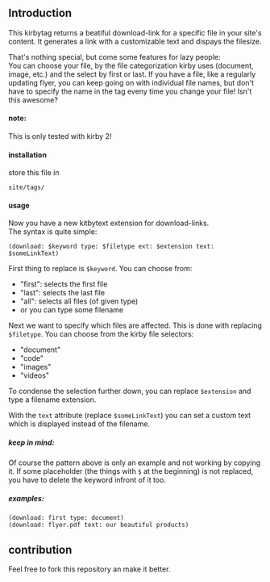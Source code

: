## Introduction
This kirbytag returns a beatiful download-link for a specific file in your site's content. It generates a link with a customizable text and dispays the filesize.

That's nothing special, but come some features for lazy people:  
You can choose your file, by the file categorization kirby uses (document, image, etc.) and the select by first or last. If you have a file, like a regularly updating flyer, you can keep going on with individual file names, but don't have to specify the name in the tag eveny time you change your file! Isn't this awesome?

#### note:
This is only tested with kirby 2!


#### installation
store this file in

	site/tags/

#### usage
Now you have a new kitbytext extension for download-links.  
The syntax is quite simple:

	(download: $keyword type: $filetype ext: $extension text: $someLinkText)

First thing to replace is `$keyword`. You can choose from:

- "first": selects the first file
- "last":  selects the last file
- "all": selects all files (of given type)
- or you can type some filename

Next we want to specify which files are affected. This is done with replacing `$filetype`. You can choose from the kirby file selectors:

- "document"
- "code"
- "images"
- "videos"

To condense the selection further down, you can replace `$extension` and type a filename extension.

With the `text` attribute (replace `$someLinkText`) you can set a custom text which is displayed instead of the filename.

##### keep in mind:
Of course the pattern above is only an example and not working by copying it. If some placeholder (the things with `$` at the beginning) is not replaced, you have to delete the keyword infront of it too.

##### examples:

	(download: first type: document)
	(download: flyer.pdf text: our beautiful products)


## contribution
Feel free to fork this repository an make it better.